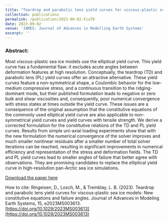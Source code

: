 ```yaml
---
title: "Teardrop and parabolic lens yield curves for viscous-plastic sea ice models: New constitutive equations and failure angles"
collection: publications
permalink: /publication/2023-09-02-FixTD
date: 2023-09-02
venue: 'JAMES: Journal of Advances in Modelling Earth Systems'
excerpt: ''
---
```


### Abstract:

Most viscous-plastic sea ice models use the elliptical yield curve. This yield curve has a fundamental flaw: it excludes acute angles between deformation features at high resolution. Conceptually, the teardrop (TD) and parabolic lens (PL) yield curves offer an attractive alternative. These yield curves feature a non-symmetrical shape, a Coulombic behavior for the low-medium compressive stress, and a continuous transition to the ridging-dominant mode, but their published formulation leads to negative or zero bulk and shear viscosities and, consequently, poor numerical convergence with stress states at times outside the yield curve. These issues are a consequence of the original assumption that the constitutive equations of the commonly used elliptical yield curve are also applicable to non-symmetrical yield curves and yield curves with tensile strength. We derive a corrected formulation for the constitutive relations of the TD and PL yield curves. Results from simple uni-axial loading experiments show that with the new formulation the numerical convergence of the solver improves and much smaller nonlinear residuals after a smaller number of total solver iterations can be reached, resulting in significant improvements in numerical efficiency and representation of the stress and deformation fields. The TD and PL yield curves lead to smaller angles of failure that better agree with observations. They are promising candidates to replace the elliptical yield curve in high-resolution pan-Arctic sea ice simulations.

[Download the paper here](https://doi.org/10.1029/2023MS003613)

How to cite:  Ringeisen, D., Losch, M., & Tremblay, L. B. (2023). Teardrop and parabolic lens yield curves for viscous-plastic sea ice models: New constitutive equations and failure angles. Journal of Advances in Modeling Earth Systems, 15, e2023MS003613. [https://doi.org/10.1029/2023MS003613](https://doi.org/10.1029/2023MS003613) 
